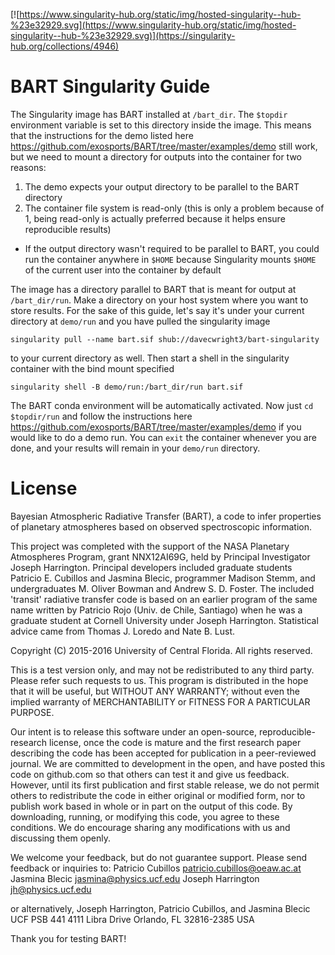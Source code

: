 [![https://www.singularity-hub.org/static/img/hosted-singularity--hub-%23e32929.svg](https://www.singularity-hub.org/static/img/hosted-singularity--hub-%23e32929.svg)](https://singularity-hub.org/collections/4946)

# BART Singularity Guide
 The Singularity image has BART installed at `/bart_dir`. The `$topdir` environment variable is set to this directory inside the image. This means that the instructions for the demo listed here https://github.com/exosports/BART/tree/master/examples/demo still work, but we need to mount a directory for outputs into the container for two reasons:
1. The demo expects your output directory to be parallel to the BART directory
2. The container file system is read-only (this is only a problem because of 1, being read-only is actually preferred because it helps ensure reproducible results)
- If the output directory wasn't required to be parallel to BART, you could run the container anywhere in `$HOME` because Singularity mounts `$HOME` of the current user into the container by default

The image has a directory parallel to BART that is meant for output at `/bart_dir/run`. Make a directory on your host system where you want to store results. For the sake of this guide, let's say it's under your current directory at `demo/run` and you have pulled the singularity image 
 ```
singularity pull --name bart.sif shub://davecwright3/bart-singularity
```
to your current directory as well. Then start a shell in the singularity container with the bind mount specified
```
singularity shell -B demo/run:/bart_dir/run bart.sif
```
The BART conda environment will be automatically activated. Now just `cd $topdir/run` and follow the instructions here https://github.com/exosports/BART/tree/master/examples/demo if you would like to do a demo run. You can `exit` the container whenever you are done, and your results will remain in your `demo/run` directory.

# License
Bayesian Atmospheric Radiative Transfer (BART), a code to infer
properties of planetary atmospheres based on observed spectroscopic
information.

This project was completed with the support of the NASA Planetary
Atmospheres Program, grant NNX12AI69G, held by Principal Investigator
Joseph Harrington. Principal developers included graduate students
Patricio E. Cubillos and Jasmina Blecic, programmer Madison Stemm, and
undergraduates M. Oliver Bowman and Andrew S. D. Foster.  The included
'transit' radiative transfer code is based on an earlier program of
the same name written by Patricio Rojo (Univ. de Chile, Santiago) when
he was a graduate student at Cornell University under Joseph
Harrington.  Statistical advice came from Thomas J. Loredo and Nate
B. Lust.

Copyright (C) 2015-2016 University of Central Florida.
All rights reserved.

This is a test version only, and may not be redistributed to any third
party.  Please refer such requests to us.  This program is distributed
in the hope that it will be useful, but WITHOUT ANY WARRANTY; without
even the implied warranty of MERCHANTABILITY or FITNESS FOR A PARTICULAR
PURPOSE.

Our intent is to release this software under an open-source,
reproducible-research license, once the code is mature and the first
research paper describing the code has been accepted for publication
in a peer-reviewed journal.  We are committed to development in the
open, and have posted this code on github.com so that others can test
it and give us feedback.  However, until its first publication and
first stable release, we do not permit others to redistribute the code
in either original or modified form, nor to publish work based in
whole or in part on the output of this code.  By downloading, running,
or modifying this code, you agree to these conditions.  We do
encourage sharing any modifications with us and discussing them
openly.

We welcome your feedback, but do not guarantee support.  Please send
feedback or inquiries to:
Patricio Cubillos <patricio.cubillos@oeaw.ac.at>
Jasmina Blecic <jasmina@physics.ucf.edu>
Joseph Harrington <jh@physics.ucf.edu>

or alternatively,
Joseph Harrington, Patricio Cubillos, and Jasmina Blecic
UCF PSB 441
4111 Libra Drive
Orlando, FL 32816-2385
USA

Thank you for testing BART!
